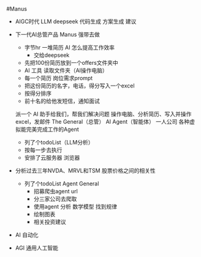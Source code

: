 #Manus 

- AIGC时代
    LLM deepseek
    代码生成 方案生成 建议

- 下一代AI总管产品
    Manus 强带去做
    - 字节hr 
        一堆简历 AI 怎么提高工作效率
        - 交给deepseek
    - 先把100份简历放到一个offers文件夹中
    - AI 工具 读取文件夹（AI操作电脑）
    - 每一个简历 岗位需求prompt
    - 把这份简历的名字，电话，得分写入一个excel
    - 按得分排序
    - 前十名的给他发短信，通知面试

    派一个 AI 助手给我们，帮我们解决问题
    操作电脑、分析简历、写入并操作excel，发邮件
    The General（总管） AI Agent（智能体）
    一人公司
    各种虚拟能完美完成工作的Agent
    - 列了个todoList（LLM分析）
    - 按每一步去执行
    - 安排了云服务器
    浏览器

- 分析过去三年NVDA、MRVL和TSM 股票价格之间的相关性
    - 列了个todoList
        Agent General
        - 招募爬虫agent url
        - 分三家公司去爬取
        - 使用agent 分析 数学模型 找到规律
        - 绘制图表
        - 相关投资建议
- AI 自动化

- AGI 通用人工智能
